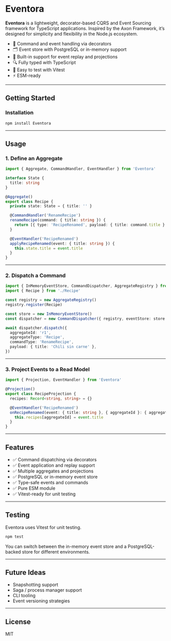 # Eventora

**Eventora** is a lightweight, decorator-based CQRS and Event Sourcing framework for TypeScript applications. Inspired by the Axon Framework, it’s designed for simplicity and flexibility in the Node.js ecosystem.

- 🧠 Command and event handling via decorators
- 🗂️ Event store with PostgreSQL or in-memory support
- 🔁 Built-in support for event replay and projections
- 🔍 Fully typed with TypeScript
- 🧪 Easy to test with Vitest
- ⚡ ESM-ready

---

## Getting Started

### Installation

```bash
npm install Eventora
```

---

## Usage

### 1. Define an Aggregate

```ts
import { Aggregate, CommandHandler, EventHandler } from 'Eventora'

interface State {
  title: string
}

@Aggregate()
export class Recipe {
  private state: State = { title: '' }

  @CommandHandler('RenameRecipe')
  renameRecipe(command: { title: string }) {
    return [{ type: 'RecipeRenamed', payload: { title: command.title } }]
  }

  @EventHandler('RecipeRenamed')
  applyRecipeRenamed(event: { title: string }) {
    this.state.title = event.title
  }
}
```

---

### 2. Dispatch a Command

```ts
import { InMemoryEventStore, CommandDispatcher, AggregateRegistry } from 'Eventora'
import { Recipe } from './Recipe'

const registry = new AggregateRegistry()
registry.register(Recipe)

const store = new InMemoryEventStore()
const dispatcher = new CommandDispatcher({ registry, eventStore: store })

await dispatcher.dispatch({
  aggregateId: 'r1',
  aggregateType: 'Recipe',
  commandType: 'RenameRecipe',
  payload: { title: 'Chili sin carne' },
})
```

---

### 3. Project Events to a Read Model

```ts
import { Projection, EventHandler } from 'Eventora'

@Projection()
export class RecipeProjection {
  recipes: Record<string, string> = {}

  @EventHandler('RecipeRenamed')
  onRecipeRenamed(event: { title: string }, { aggregateId }: { aggregateId: string }) {
    this.recipes[aggregateId] = event.title
  }
}
```

---

## Features

- ✅ Command dispatching via decorators
- ✅ Event application and replay support
- ✅ Multiple aggregates and projections
- ✅ PostgreSQL or in-memory event store
- ✅ Type-safe events and commands
- ✅ Pure ESM module
- ✅ Vitest-ready for unit testing

---

## Testing

Eventora uses Vitest for unit testing.

```bash
npm test
```

You can switch between the in-memory event store and a PostgreSQL-backed store for different environments.

---

## Future Ideas

- Snapshotting support
- Saga / process manager support
- CLI tooling
- Event versioning strategies

---

## License

MIT

